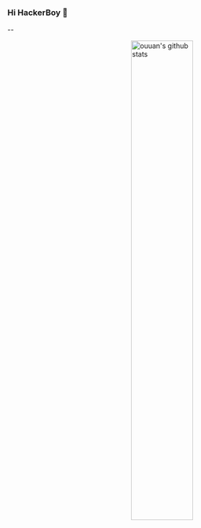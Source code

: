 ### Hi HackerBoy 👋
--

<!--
**mstxq17/mstxq17** is a ✨ _special_ ✨ repository because its `README.md` (this file) appears on your GitHub profile.

Here are some ideas to get you started:

- 🔭 I’m currently working on ...
- 🌱 I’m currently learning ...
- 👯 I’m looking to collaborate on ...
- 🤔 I’m looking for help with ...
- 💬 Ask me about ...
- 📫 How to reach me: ...
- 😄 Pronouns: ...
- ⚡ Fun fact: ...
-->

<img align="right" alt="ouuan's github stats" width="50%" src="https://github-readme-stats.vercel.app/api?username=mstxq17&show_icons=true">
